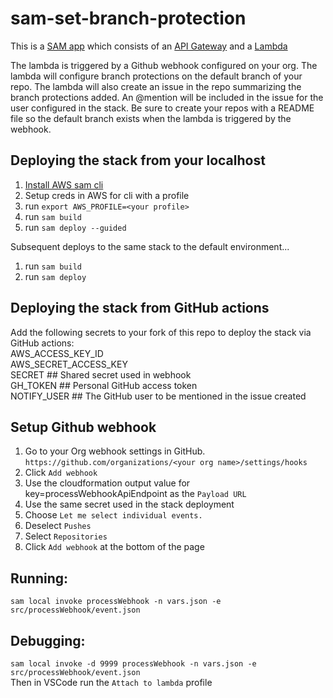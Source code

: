 # sam-set-branch-protection

This is a [SAM app](https://aws.amazon.com/serverless/sam/) which consists of an [API Gateway](https://aws.amazon.com/api-gateway/) and a [Lambda](https://aws.amazon.com/lambda/)

The lambda is triggered by a Github webhook configured on your org. The lambda will configure branch protections on the default branch of your repo. The lambda will also create an issue in the repo summarizing the branch protections added. An @mention will be included in the issue for the user configured in the stack. Be sure to create your repos with a README file so the default branch exists when the lambda is triggered by the webhook. 

## Deploying the stack from your localhost

1. [Install AWS sam cli](https://docs.aws.amazon.com/serverless-application-model/latest/developerguide/serverless-sam-cli-install.html)
2. Setup creds in AWS for cli with a profile
3. run `export AWS_PROFILE=<your profile>`
4. run `sam build`
5. run `sam deploy --guided`

Subsequent deploys to the same stack to the default environment...

1. run `sam build`
1. run `sam deploy`

## Deploying the stack from GitHub actions
Add the following secrets to your fork of this repo to deploy the stack via GitHub actions:  
AWS_ACCESS_KEY_ID  
AWS_SECRET_ACCESS_KEY  
SECRET  ## Shared secret used in webhook  
GH_TOKEN  ## Personal GitHub access token  
NOTIFY_USER  ## The GitHub user to be mentioned in the issue created  

## Setup Github webhook
1. Go to your Org webhook settings in GitHub. `https://github.com/organizations/<your org name>/settings/hooks`
2. Click `Add webhook`
3. Use the cloudformation output value for key=processWebhookApiEndpoint as the `Payload URL`
4. Use the same secret used in the stack deployment
5. Choose `Let me select individual events.`
6. Deselect `Pushes`
7. Select `Repositories`
8. Click `Add webhook` at the bottom of the page

## Running:
 `sam local invoke processWebhook -n vars.json -e src/processWebhook/event.json`

 ## Debugging:
`sam local invoke -d 9999 processWebhook -n vars.json -e src/processWebhook/event.json`  
Then in VSCode run the `Attach to lambda` profile
